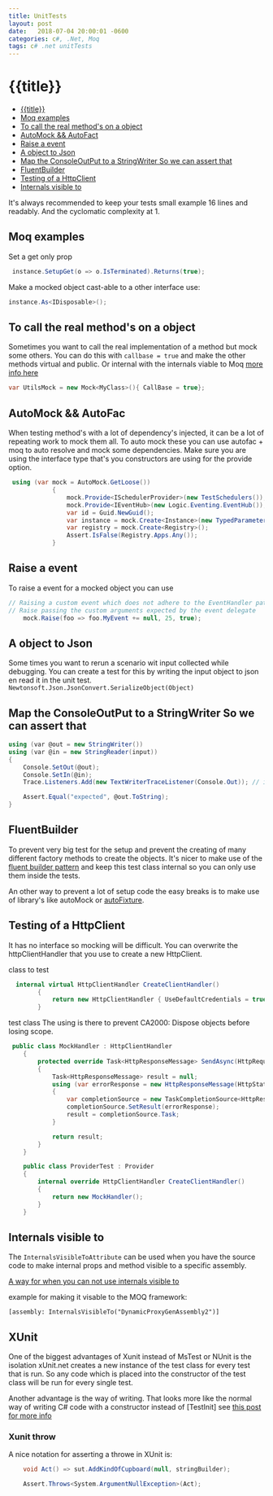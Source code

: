 ```yaml
---
title: UnitTests
layout: post
date:   2018-07-04 20:00:01 -0600
categories: c#, .Net, Moq
tags: c# .net unitTests
---
```


# {{title}}

  - [{{title}}](#title)
  - [Moq examples](#moq-examples)
  - [To call the real method's on a object](#to-call-the-real-methods-on-a-object) 
  - [AutoMock && AutoFact](#automock--autofact) 
  - [Raise a event](#raise-a-event) 
  - [A object to Json](#a-object-to-json) 
  - [Map the ConsoleOutPut to a StringWriter So we can assert that](#map-the-consoleoutput-to-a-stringwriter-so-we-can-assert-that) 
  - [FluentBuilder](#fluentbuilder) 
  - [Testing of a HttpClient](#testing-of-a-httpclient) 
  - [Internals visible to](#internals-visible-to) 

It's always recommended to keep your tests small example 16 lines and readably. And the cyclomatic complexity at 1.

## Moq examples

Set a get only prop

```csharp
 instance.SetupGet(o => o.IsTerminated).Returns(true);
 ```

Make a mocked object cast-able to a other interface use:

```csharp
instance.As<IDisposable>();
```

## To call the real method's on a object

Sometimes you want to call the real implementation of a method but mock some others.
You can do this with `callbase = true` and make the other methods virtual and public.
Or internal with the internals viable to Moq [more info here](##Internals-visible-to)

```csharp
var UtilsMock = new Mock<MyClass>(){ CallBase = true};
```

## AutoMock && AutoFac

When testing method's with a lot of dependency's injected, it can be a lot of repeating work to mock them all.
To auto mock these you can use autofac + moq to auto resolve and mock some dependencies.
Make sure you are using the interface type that's you constructors are using for the provide option.

```csharp
 using (var mock = AutoMock.GetLoose())
            {
                mock.Provide<ISchedulerProvider>(new TestSchedulers());
                mock.Provide<IEventHub>(new Logic.Eventing.EventHub());
                var id = Guid.NewGuid();
                var instance = mock.Create<Instance>(new TypedParameter(typeof(Guid), Guid.NewGuid(),(new NamedParameter("id", id)));
                var registry = mock.Create<Registry>();
                Assert.IsFalse(Registry.Apps.Any());
            }
```

## Raise a event

To raise a event for a mocked object you can use

```csharp
// Raising a custom event which does not adhere to the EventHandler pattern
// Raise passing the custom arguments expected by the event delegate
    mock.Raise(foo => foo.MyEvent += null, 25, true);
```

## A object to Json

Some times you want to rerun a scenario wit input collected while debugging. You can create a test for this by writing the input object to json en read it in the unit test. ```Newtonsoft.Json.JsonConvert.SerializeObject(Object)```

## Map the ConsoleOutPut to a StringWriter So we can assert that

```csharp
using (var @out = new StringWriter())
using (var @in = new StringReader(input))
{
    Console.SetOut(@out);
    Console.SetIn(@in);
    Trace.Listeners.Add(new TextWriterTraceListener(Console.Out)); // if trace's aren't forwarded to the console

    Assert.Equal("expected", @out.ToString);
}
```

## FluentBuilder

To prevent very big test for the setup and prevent the creating of many different factory methods to create the objects.
It's nicer to make use of the [fluent builder pattern](https://martinfowler.com/bliki/FluentInterface.html) and keep this test class internal so you can only use them inside the tests.

An other way to prevent a lot of setup code the easy breaks is to make use of library's like autoMock or [autoFixture](https://github.com/AutoFixture/AutoFixture).

## Testing of a HttpClient

It has no interface so mocking will be difficult. You can overwrite the httpClientHandler that you use to create a new HttpClient.

class to test

```csharp
  internal virtual HttpClientHandler CreateClientHandler()
        {
            return new HttpClientHandler { UseDefaultCredentials = true, PreAuthenticate = true };
        }
```

test class
The using is there to prevent CA2000: Dispose objects before losing scope.

```csharp
 public class MockHandler : HttpClientHandler
    {
        protected override Task<HttpResponseMessage> SendAsync(HttpRequestMessage request, CancellationToken cancellationToken)
        {
            Task<HttpResponseMessage> result = null;
            using (var errorResponse = new HttpResponseMessage(HttpStatusCode.InternalServerError))
            {
                var completionSource = new TaskCompletionSource<HttpResponseMessage>();
                completionSource.SetResult(errorResponse);
                result = completionSource.Task;
            }

            return result;
        }
    }

    public class ProviderTest : Provider
    {
        internal override HttpClientHandler CreateClientHandler()
        {
            return new MockHandler();
        }
    }
```

## Internals visible to

 The `InternalsVisibleToAttribute` can be used when you have the source code to make internal props and method visible to a specific assembly.

[A way for when you can not use internals visible to](https://www.strathweb.com/2018/10/no-internalvisibleto-no-problem-bypassing-c-visibility-rules-with-roslyn/)

example for making it visable to the MOQ framework:

```[assembly: InternalsVisibleTo("DynamicProxyGenAssembly2")]```


## XUnit

One of the biggest advantages of Xunit instead of MsTest or NUnit is the isolation 
xUnit.net creates a new instance of the test class for every test that is run.
So any code which is placed into the constructor of the test class will be run for every single test.

Another advantage is the way of writing. That looks more like the normal way of writing C# code with a constructor instead of [TestInit] see [this post for more info](https://jamesnewkirk.typepad.com/posts/2007/09/why-you-should-.html)

### Xunit throw 

A nice notation for asserting a throwe in XUnit is: 

```csharp
    void Act() => sut.AddKindOfCupboard(null, stringBuilder);

    Assert.Throws<System.ArgumentNullException>(Act);
```

